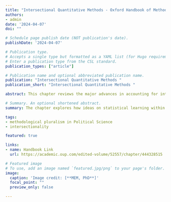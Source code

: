 ```yaml
---
title: "Intersectional Quantitative Methods - Oxford Handbook of Methodological Pluralism"
authors:
- admin
date: '2024-04-07'
doi: ""

# Schedule page publish date (NOT publication's date).
publishDate: '2024-04-07'

# Publication type.
# Accepts a single type but formatted as a YAML list (for Hugo requirements).
# Enter a publication type from the CSL standard.
publication_types: ["article"]

# Publication name and optional abbreviated publication name.
publication: "Intersectional Quantitative Methods "
publication_short: "Intersectional Quantitative Methods "

abstract: This chapter reviews the major advances in accounting for intersectionality empirically and embracing methodological pluralism within Political Science and related Social Sciences. Intersectionality, or approaching identity categories rooted in structural power such as race, gender, and class as inseparable, remains a site of intellectual promise particularly because of its utility for explaining the big questions in American politics. This chapter focuses on intersectional quantitative methods as a site for new innovations as it is the natural step after demonstrating the current literature’s advances of frameworks to operationalize intersectionality. After outlining these advances in approaching identity, the chapter explores how ideas on statistical learning within Political Methodology can help inform both new modeling and statistical paradigm choices for intersectional research. The new avenues posed by multilevel modeling and Bayesian frameworks show a small window into the promise of this emerging field.

# Summary. An optional shortened abstract.
summary: The chapter explores how ideas on statistical learning within Political Methodology can help inform both new modeling and statistical paradigm choices for intersectional research. The new avenues posed by multilevel modeling and Bayesian frameworks show a small window into the promise of this emerging field.

tags:
- methodological pluralism in Political Science
- intersectionality

featured: true

links:
- name: Handbook Link
  url: https://academic.oup.com/edited-volume/52557/chapter/444328515

# Featured image
# To use, add an image named `featured.jpg/png` to your page's folder. 
image:
  caption: 'Image credit: [**MEM, PhD**]'
  focal_point: ""
  preview_only: false

---
```




